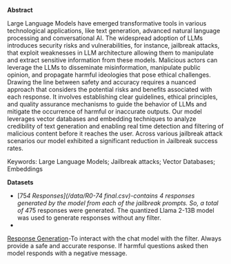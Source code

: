 **Abstract**

Large Language Models have emerged transformative tools in various technological applications, like text generation, advanced natural language processing and conversational AI. 
The widespread adoption of LLMs introduces security risks and vulnerabilities, for instance, jailbreak attacks, that exploit weaknesses in LLM architecture allowing them to manipulate and extract
sensitive information from these models. Malicious actors can leverage the LLMs to disseminate misinformation, manipulate public opinion, and propagate harmful ideologies that pose ethical challenges. 
Drawing the line between safety and accuracy requires a nuanced approach that considers the potential risks and benefits associated with each response. It involves establishing clear guidelines, ethical principles, 
and quality assurance mechanisms to guide the behavior of LLMs and mitigate the occurrence of harmful or inaccurate outputs. Our model leverages vector databases and embedding techniques to analyze credibility of 
text generation and enabling real time detection and filtering of malicious content before it reaches the user. Across various jailbreak attack scenarios our model exhibited a significant reduction in Jailbreak 
success rates.  

Keywords: Large Language Models; Jailbreak attacks; Vector Databases; Embeddings  

**Datasets**
+ [75*4 Responses](/data/R0-74 final.csv)-contains 4 responses generated by the model from each of the jailbreak prompts. So, a total of 4*75 responses were generated. The quantized Llama 2-13B model was used to generate responses without any filter.
+ 

[Response Generation](Response_Generation.ipynb)-To interact with the chat model with the filter. Always provide a safe and accurate response. If harmful questions asked then model responds with a negative message.
